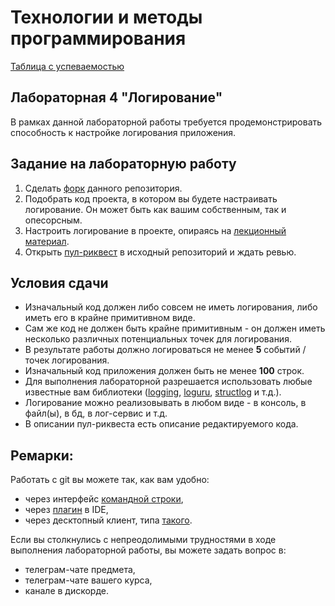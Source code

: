 # Технологии и методы программирования
[Таблица с успеваемостью](https://docs.google.com/spreadsheets/d/1_UR7YXMhR4u9ysyfWyKSb8l4D-3DE_kWhoXdivvOudk/edit?usp=sharing)
## Лабораторная 4 "Логирование"
В рамках данной лабораторной работы требуется продемонстрировать способность к настройке логирования приложения.
## Задание на лабораторную работу
1. Сделать [форк](https://docs.github.com/en/get-started/quickstart/fork-a-repo) данного репозитория.
2. Подобрать код проекта, в котором вы будете настраивать логирование. Он может быть как вашим собственным, так и опесорсным.
3. Настроить логирование в проекте, опираясь на [лекционный материал](https://github.com/xtrueman/prog_instruments/blob/main/presentations/Logging.pptx).
4. Открыть [пул-риквест](https://docs.github.com/en/pull-requests/collaborating-with-pull-requests/proposing-changes-to-your-work-with-pull-requests/creating-a-pull-request-from-a-fork) в иcходный репозиторий и ждать ревью.
## Условия сдачи
* Изначальный код должен либо совсем не иметь логирования, либо иметь его в крайне примитивном виде.
* Сам же код не должен быть крайне примитивным - он должен иметь несколько различных потенциальных точек для логирования.
* В результате работы должно логироваться не менее **5** событий / точек логирования.
* Изначальный код  приложения должен быть не менее **100** строк.
* Для выполнения лабораторной разрешается использовать любые известные вам библиотеки ([logging](https://docs.python.org/3/library/logging.html), [loguru](https://pypi.org/project/loguru/), [structlog](https://pypi.org/project/structlog/) и т.д.).
* Логирование можно реализовывать в любом виде - в консоль, в файл(ы), в бд, в лог-сервис и т.д.
* В описании пул-риквеста есть описание редактируемого кода.
## Ремарки:
Работать с git вы можете так, как вам удобно:
* через интерфейс [командной строки](https://git-scm.com/book/en/v2/Getting-Started-Installing-Git),
* через [плагин](https://www.jetbrains.com/help/pycharm/set-up-a-git-repository.html#fetch) в IDE,
* через десктопный клиент, типа [такого](https://desktop.github.com/).

Если вы столкнулись с непреодолимыми трудностями в ходе выполнения лабораторной работы, вы можете задать вопрос в:
* телеграм-чате предмета,
* телеграм-чате вашего курса,
* канале в дискорде.
